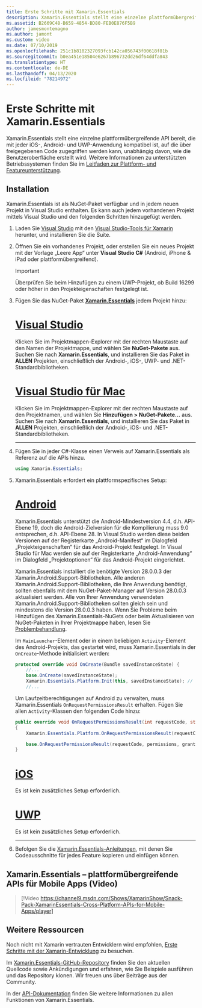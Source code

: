 ```yaml
---
title: Erste Schritte mit Xamarin.Essentials
description: Xamarin.Essentials stellt eine einzelne plattformübergreifende API bereit, die mit jeder iOS-, Android- und UWP-Anwendung kompatibel ist, auf die über freigegebenen Code zugegriffen werden kann, unabhängig davon, wie die Benutzeroberfläche erstellt wird.
ms.assetid: B2669C48-B659-4854-BD80-FEB0E876F5B9
author: jamesmontemagno
ms.author: jamont
ms.custom: video
ms.date: 07/10/2019
ms.openlocfilehash: 251c1b8102327093fcb142ca056743f00618f81b
ms.sourcegitcommit: b0ea451e18504e6267b896732dd26df64ddfa843
ms.translationtype: HT
ms.contentlocale: de-DE
ms.lasthandoff: 04/13/2020
ms.locfileid: "78214972"
---
```

# <a name="get-started-with-xamarinessentials"></a>Erste Schritte mit Xamarin.Essentials

Xamarin.Essentials stellt eine einzelne plattformübergreifende API bereit, die mit jeder iOS-, Android- und UWP-Anwendung kompatibel ist, auf die über freigegebenen Code zugegriffen werden kann, unabhängig davon, wie die Benutzeroberfläche erstellt wird. Weitere Informationen zu unterstützten Betriebssystemen finden Sie im [Leitfaden zur Plattform- und Featureunterstützung](platform-feature-support.md).

## <a name="installation"></a>Installation

Xamarin.Essentials ist als NuGet-Paket verfügbar und in jedem neuen Projekt in Visual Studio enthalten. Es kann auch jedem vorhandenen Projekt mittels Visual Studio und den folgenden Schritten hinzugefügt werden.

1. Laden Sie [Visual Studio](https://visualstudio.microsoft.com/) mit den [Visual Studio-Tools für Xamarin](~/get-started/installation/index.md) herunter, und installieren Sie die Suite.

2. Öffnen Sie ein vorhandenes Projekt, oder erstellen Sie ein neues Projekt mit der Vorlage „Leere App“ unter **Visual Studio C#** (Android, iPhone & iPad oder plattformübergreifend).

    > [!IMPORTANT]
    > Überprüfen Sie beim Hinzufügen zu einem UWP-Projekt, ob Build 16299 oder höher in den Projekteigenschaften festgelegt ist.

3. Fügen Sie das NuGet-Paket [**Xamarin.Essentials**](https://www.nuget.org/packages/Xamarin.Essentials/) jedem Projekt hinzu:

    <!--markdownlint-disable MD023 -->
    # <a name="visual-studio"></a>[Visual Studio](#tab/windows)

    Klicken Sie im Projektmappen-Explorer mit der rechten Maustaste auf den Namen der Projektmappe, und wählen Sie **NuGet-Pakete** aus. Suchen Sie nach **Xamarin.Essentials**, und installieren Sie das Paket in **ALLEN** Projekten, einschließlich der Android-, iOS-, UWP- und .NET-Standardbibliotheken.

    # <a name="visual-studio-for-mac"></a>[Visual Studio für Mac](#tab/macos)

    Klicken Sie im Projektmappen-Explorer mit der rechten Maustaste auf den Projektnamen, und wählen Sie **Hinzufügen > NuGet-Pakete...** aus. Suchen Sie nach **Xamarin.Essentials**, und installieren Sie das Paket in **ALLEN** Projekten, einschließlich der Android-, iOS- und .NET-Standardbibliotheken.

    -----

4. Fügen Sie in jeder C#-Klasse einen Verweis auf Xamarin.Essentials als Referenz auf die APIs hinzu.

    ```csharp
    using Xamarin.Essentials;
    ```

5. Xamarin.Essentials erfordert ein plattformspezifisches Setup:

    # <a name="android"></a>[Android](#tab/android)

    Xamarin.Essentials unterstützt die Android-Mindestversion 4.4, d.h. API-Ebene 19, doch die Android-Zielversion für die Kompilierung muss 9.0 entsprechen, d.h. API-Ebene 28. In Visual Studio werden diese beiden Versionen auf der Registerkarte „Android-Manifest“ im Dialogfeld „Projekteigenschaften“ für das Android-Projekt festgelegt. In Visual Studio für Mac werden sie auf der Registerkarte „Android-Anwendung“ im Dialogfeld „Projektoptionen“ für das Android-Projekt eingerichtet.

    Xamarin.Essentials installiert die benötigte Version 28.0.0.3 der Xamarin.Android.Support-Bibliotheken. Alle anderen Xamarin.Android.Support-Bibliotheken, die Ihre Anwendung benötigt, sollten ebenfalls mit dem NuGet-Paket-Manager auf Version 28.0.0.3 aktualisiert werden. Alle von Ihrer Anwendung verwendeten Xamarin.Android.Support-Bibliotheken sollten gleich sein und mindestens die Version 28.0.0.3 haben. Wenn Sie Probleme beim Hinzufügen des Xamarin.Essentials-NuGets oder beim Aktualisieren von NuGet-Paketen in Ihrer Projektmappe haben, lesen Sie [Problembehandlung](troubleshooting.md).

    Im `MainLauncher`-Element oder in einem beliebigen `Activity`-Element des Android-Projekts, das gestartet wird, muss Xamarin.Essentials in der `OnCreate`-Methode initialisiert werden:

    ```csharp
    protected override void OnCreate(Bundle savedInstanceState) {
        //...
        base.OnCreate(savedInstanceState);
        Xamarin.Essentials.Platform.Init(this, savedInstanceState); // add this line to your code, it may also be called: bundle
        //...
    ```

    Um Laufzeitberechtigungen auf Android zu verwalten, muss Xamarin.Essentials `OnRequestPermissionsResult` erhalten. Fügen Sie allen `Activity`-Klassen den folgenden Code hinzu:

    ```csharp
    public override void OnRequestPermissionsResult(int requestCode, string[] permissions, Android.Content.PM.Permission[] grantResults)
    {
        Xamarin.Essentials.Platform.OnRequestPermissionsResult(requestCode, permissions, grantResults);

        base.OnRequestPermissionsResult(requestCode, permissions, grantResults);
    }
    ```

    # <a name="ios"></a>[iOS](#tab/ios)

    Es ist kein zusätzliches Setup erforderlich.

    # <a name="uwp"></a>[UWP](#tab/uwp)

    Es ist kein zusätzliches Setup erforderlich.

    -----

6. Befolgen Sie die [Xamarin.Essentials-Anleitungen](index.md), mit denen Sie Codeausschnitte für jedes Feature kopieren und einfügen können.

## <a name="xamarinessentials---cross-platform-apis-for-mobile-apps-video"></a>Xamarin.Essentials – plattformübergreifende APIs für Mobile Apps (Video)

> [!Video https://channel9.msdn.com/Shows/XamarinShow/Snack-Pack-XamarinEssentials-Cross-Platform-APIs-for-Mobile-Apps/player]

## <a name="other-resources"></a>Weitere Ressourcen

Noch nicht mit Xamarin vertrauten Entwicklern wird empfohlen, [Erste Schritte mit der Xamarin-Entwicklung](~/cross-platform/getting-started/index.md) zu besuchen.

Im [Xamarin.Essentials-GitHub-Repository](https://github.com/xamarin/Essentials) finden Sie den aktuellen Quellcode sowie Ankündigungen und erfahren, wie Sie Beispiele ausführen und das Repository klonen. Wir freuen uns über Beiträge aus der Community.

In der [API-Dokumentation](xref:Xamarin.Essentials) finden Sie weitere Informationen zu allen Funktionen von Xamarin.Essentials.
